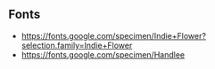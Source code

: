 ## Fonts

- https://fonts.google.com/specimen/Indie+Flower?selection.family=Indie+Flower
- https://fonts.google.com/specimen/Handlee
